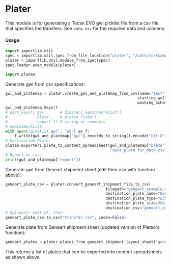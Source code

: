 # Plater

This module is for generating a Tecan EVO gwl picklist file from a csv file that specifies the transfers. See `data.csv` for the required data and columns.

#### Usage:

```python
import importlib.util
spec = importlib.util.spec_from_file_location("plater", "/path/to/Examples/Plater/plater.py")
plater = importlib.util.module_from_spec(spec)
spec.loader.exec_module(plater)

import plateo
```
Generate gwl from csv specifications:

```python
gwl_and_platemap = plater.create_gwl_and_platemap_from_csv(name="test", csv_file="data.csv",
                                                          starting_well=1,  # default
                                                          washing_scheme=None)  # default
gwl_and_platemap.keys()
# dict_keys(['gwl',     # dioscuri.GeminiWorkList()
#            'plate',   # plateo.Plate()
#            'report']) # string of comments
# GeminiWorkList:
with open("picklist.gwl", "wb") as f:
    f.write(gwl_and_platemap["gwl"].records_to_string().encode("utf-8"))
# Destination Plate:
plateo.exporters.plate_to_content_spreadsheet(gwl_and_platemap["plate"],
                                              "dest_plate_for_data_csv.xlsx")
# Report on run:
print(gwl_and_platemap["report"])
```

Generate gwl from Geneart shipment sheet (edit then use with function above):
```python
geneart_plate_csv = plater.convert_geneart_shipment_file_to_csv(
                                            filepath="geneart_example.xlsx",
                                            destination_plate_name="Destination",
                                            destination_plate_type="Echo PP P-05525 raised",
                                            destination_plate_size=384,
                                            destination_csv="geneart_example_transfer.csv")
# Optional: edit df, then:
geneart_plate_csv.to_csv("transfer.csv", index=False)
```

Generate plate from Geneart shipment sheet (updated version of Plateo's function):
```python
geneart_plates = plater.plates_from_geneart_shipment_layout_sheet("geneart_example.xlsx")
```
This returns a list of plates that can be exported into content spreadsheets as shown above.

